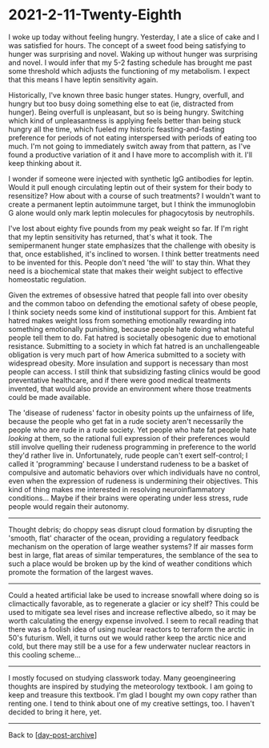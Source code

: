 # 2021-2-11-Twenty-Eighth

I woke up today without feeling hungry.  Yesterday, I ate a slice of cake and I was satisfied for hours.  The concept of a sweet food being satisfying to hunger was surprising and novel.  Waking up without hunger was surprising and novel.  I would infer that my 5-2 fasting schedule has brought me past some threshold which adjusts the functioning of my metabolism.  I expect that this means I have leptin sensitivity again.

Historically, I've known three basic hunger states.  Hungry, overfull, and hungry but too busy doing something else to eat (ie, distracted from hunger).  Being overfull is unpleasant, but so is being hungry.  Switching which kind of unpleasantness is applying feels better than being stuck hungry all the time, which fueled my historic feasting-and-fasting preference for periods of not eating interspersed with periods of eating too much.  I'm not going to immediately switch away from that pattern, as I've found a productive variation of it and I have more to accomplish with it.  I'll keep thinking about it.

I wonder if someone were injected with synthetic IgG antibodies for leptin.  Would it pull enough circulating leptin out of their system for their body to resensitize?  How about with a course of such treatments?  I wouldn't want to create a permanent leptin autoimmune target, but I think the immunoglobin G alone would only mark leptin molecules for phagocytosis by neutrophils.

I've lost about eighty five pounds from my peak weight so far.  If I'm right that my leptin sensitivity has returned, that's what it took.  The semipermanent hunger state emphasizes that the challenge with obesity is that, once established, it's inclined to worsen.  I think better treatments need to be invented for this.  People don't need 'the will' to stay thin.  What they need is a biochemical state that makes their weight subject to effective homeostatic regulation.

Given the extremes of obsessive hatred that people fall into over obesity and the common taboo on defending the emotional safety of obese people, I think society needs some kind of institutional support for this.  Ambient fat hatred makes weight loss from something emotionally rewarding into something emotionally punishing, because people hate doing what hateful people tell them to do.  Fat hatred is societally obesogenic due to emotional resistance.  Submitting to a society in which fat hatred is an unchallengeable obligation is very much part of how America submitted to a society with widespread obesity.  More insulation and support is necessary than most people can access.  I still think that subsidizing fasting clinics would be good preventative healthcare, and if there were good medical treatments invented, that would also provide an environment where those treatments could be made available.

The 'disease of rudeness' factor in obesity points up the unfairness of life, because the people who get fat in a rude society aren't necessarily the people who are rude in a rude society.  Yet people who hate fat people hate *looking* at them, so the rational full expression of their preferences would still involve quelling their rudeness programming in preference to the world they'd rather live in.  Unfortunately, rude people can't exert self-control; I called it 'programming' because I understand rudeness to be a basket of compulsive and automatic behaviors over which individuals have no control, even when the expression of rudeness is undermining their objectives.  This kind of thing makes me interested in resolving neuroinflammatory conditions...  Maybe if their brains were operating under less stress, rude people would regain their autonomy.

---
Thought debris; do choppy seas disrupt cloud formation by disrupting the 'smooth, flat' character of the ocean, providing a regulatory feedback mechanism on the operation of large weather systems?  If air masses form best in large, flat areas of similar temperatures, the semblance of the sea to such a place would be broken up by the kind of weather conditions which promote the formation of the largest waves.  

---
Could a heated artificial lake be used to increase snowfall where doing so is climactically favorable, as to regenerate a glacier or icy shelf?  This could be used to mitigate sea level rises and increase reflective albedo, so it may be worth calculating the energy expense involved.  I seem to recall reading that there was a foolish idea of using nuclear reactors to terraform the arctic in 50's futurism.  Well, it turns out we would rather keep the arctic nice and cold, but there may still be a use for a few underwater nuclear reactors in this cooling scheme...

---
I mostly focused on studying classwork today.  Many geoengineering thoughts are inspired by studying the meteorology textbook.  I am going to keep and treasure this textbook.  I'm glad I bought my own copy rather than renting one.  I tend to think about one of my creative settings, too.  I haven't decided to bring it here, yet.

---
Back to [[day-post-archive]]

[//begin]: # "Autogenerated link references for markdown compatibility"
[day-post-archive]: ../../../../../../c:/Users/Rakeela/Documents/GitHub/dragora-notes/day-post-archive "Day Post Archive"
[//end]: # "Autogenerated link references"